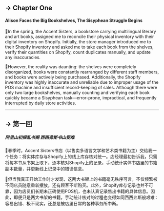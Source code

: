 ## → Chapter One
#### Alison Faces the Big Bookshelves, The Sisyphean Struggle Begins  

🔺In the spring, the Accent Sisters, a bookstore carrying multilingual literary and art books, assigned me to reconcile their physical inventory with their digital inventory on Shopify. Initially, the store manager introduced me to their Shopify inventory and asked me to take each book from the shelves, verify their quantities on Shopify, count duplicates manually, and update any inaccuracies.

🔺However, the reality was daunting: the shelves were completely disorganized, books were constantly rearranged by different staff members, and books were actively being purchased. Additionally, the Shopify inventory was highly inaccurate and unreliable due to improper usage of the POS machine and insufficient record-keeping of sales. Although there were only two large bookshelves, manually counting and verifying each book quickly became a Sisyphean task—error-prone, impractical, and frequently interrupted by daily store activities.

----


## → 第一回
##### 阿里山初探乱书阁 西西弗斯书山受难  

🔺春季时，Accent Sisters书店（以售卖多语言文学和艺术类书籍为主）交给我一个任务：将实体库存与Shopify上的线上库存核对统一。店经理最初告诉我，只需将每本书从书架上取下，逐本核对Shopify上的记录，手动统计实体书店里的书籍副本数量，并更新线上记录中的错误信息。

🔺但当我真正开始工作时才发现，这两大书架上的书籍毫无秩序可言，不仅频繁被不同店员随意重新摆放，还有顾客不断购买。此外，Shopify库存记录也并不可靠，因为店员们长期未正确使用POS机，也未认真记录售出书籍的具体信息。因此，即便只是两大书架的书籍，手动统计核对的过程也变得如同西西弗斯般艰难：容易出错、极不现实，还总是被店里日常的各种事务所中断。
